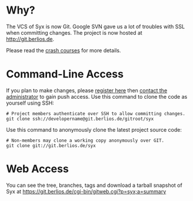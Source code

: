 # Why? #

The VCS of Syx is now Git. Google SVN gave us a lot of troubles with SSL when committing changes. The project is now hosted at http://git.berlios.de.

Please read the [crash courses](http://git.or.cz/) for more details.

# Command-Line Access #

If you plan to make changes, please [register here](http://developer.berlios.de) then [contact the administrator](mailto:lethalman88@gmail.com) to gain push access. Use this command to clone the code as yourself using SSH:

```
# Project members authenticate over SSH to allow committing changes.
git clone ssh://developername@git.berlios.de/gitroot/syx
```

Use this command to anonymously clone the latest project source code:

```
# Non-members may clone a working copy anonymously over GIT.
git clone git://git.berlios.de/syx
```

# Web Access #

You can see the tree, branches, tags and download a tarball snapshot of Syx at https://git.berlios.de/cgi-bin/gitweb.cgi?p=syx;a=summary